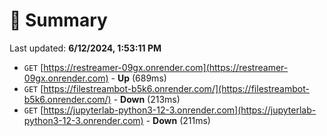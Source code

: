 # 📖 Summary
Last updated: **6/12/2024, 1:53:11 PM**

- `GET` [https://restreamer-09gx.onrender.com](https://restreamer-09gx.onrender.com) - **Up** (689ms)
- `GET` [https://filestreambot-b5k6.onrender.com/](https://filestreambot-b5k6.onrender.com/) - **Down** (213ms)
- `GET` [https://jupyterlab-python3-12-3.onrender.com](https://jupyterlab-python3-12-3.onrender.com) - **Down** (211ms)
